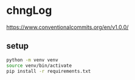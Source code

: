 # chngLog

https://www.conventionalcommits.org/en/v1.0.0/

## setup
```bash
python -m venv venv
source venv/bin/activate
pip install -r requirements.txt
```
